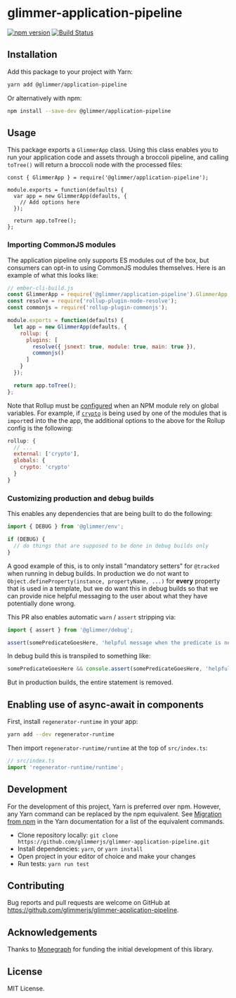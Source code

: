 # glimmer-application-pipeline

[![npm version](https://badge.fury.io/js/%40glimmer%2Fapplication-pipeline.svg)](https://badge.fury.io/js/%40glimmer%2Fapplication-pipeline)
[![Build Status](https://secure.travis-ci.org/glimmerjs/glimmer-application-pipeline.svg?branch=master)](http://travis-ci.org/glimmerjs/glimmer-application-pipeline)

## Installation

Add this package to your project with Yarn:

```bash
yarn add @glimmer/application-pipeline
```

Or alternatively with npm:

```bash
npm install --save-dev @glimmer/application-pipeline
```

## Usage

This package exports a `GlimmerApp` class.
Using this class enables you to run your application code and assets through a broccoli pipeline, and calling `toTree()` will return a broccoli node with the processed files:

```
const { GlimmerApp } = require('@glimmer/application-pipeline');

module.exports = function(defaults) {
  var app = new GlimmerApp(defaults, {
    // Add options here
  });

  return app.toTree();
};
```

### Importing CommonJS modules

The application pipeline only supports ES modules out of the box, but consumers can opt-in to using CommonJS modules themselves.
Here is an example of what this looks like:

```javascript
// ember-cli-build.js
const GlimmerApp = require('@glimmer/application-pipeline').GlimmerApp;
const resolve = require('rollup-plugin-node-resolve');
const commonjs = require('rollup-plugin-commonjs');

module.exports = function(defaults) {
  let app = new GlimmerApp(defaults, {
    rollup: {
      plugins: [
        resolve({ jsnext: true, module: true, main: true }),
        commonjs()
      ]
    }
  });

  return app.toTree();
};
```

Note that Rollup must be [configured](https://github.com/rollup/rollup/wiki/JavaScript-API) when an NPM module rely on global variables. For example, if [`crypto`](https://developer.mozilla.org/en-US/docs/Web/API/Window/crypto) is being used by one of the modules that is `import`ed into the the app, the additional options to the above for the Rollup config is the following:

```js
rollup: {
  // ...
  external: ['crypto'],
  globals: {
    crypto: 'crypto'
  }
}
```

### Customizing production and debug builds

This enables any dependencies that are being built to do the following:

```js
import { DEBUG } from '@glimmer/env';

if (DEBUG) {
  // do things that are supposed to be done in debug builds only
}
```

A good example of this, is to only install "mandatory setters" for `@tracked` when running in debug builds. In production we do not want to `Object.defineProperty(instance, propertyName, ...)` for **every** property that is used in a template, but we do want this in debug builds so that we can provide nice helpful messaging to the user about what they have potentially done wrong.

This PR also enables automatic `warn` / `assert` stripping via:

```js
import { assert } from '@glimmer/debug';

assert(somePredicateGoesHere, 'helpful message when the predicate is not true');
```

In debug build this is transpiled to something like:

```js
somePredicateGoesHere && console.assert(somePredicateGoesHere, 'helpful message when the predicate is not true');
```

But in production builds, the entire statement is removed.

## Enabling use of async-await in components

First, install `regenerator-runtime` in your app:

```bash
yarn add --dev regenerator-runtime
```

Then import `regenerator-runtime/runtime` at the top of `src/index.ts`:

```javascript
// src/index.ts
import 'regenerator-runtime/runtime';
```

## Development

For the development of this project, Yarn is preferred over npm. However, any Yarn command can be replaced by the npm equivalent.
See [Migration from npm](https://yarnpkg.com/lang/en/docs/migrating-from-npm/) in the Yarn documentation for a list of the equivalent commands.

* Clone repository locally: `git clone https://github.com/glimmerjs/glimmer-application-pipeline.git`
* Install dependencies: `yarn`, or `yarn install`
* Open project in your editor of choice and make your changes
* Run tests: `yarn run test`

## Contributing

Bug reports and pull requests are welcome on GitHub at https://github.com/glimmerjs/glimmer-application-pipeline.

## Acknowledgements

Thanks to [Monegraph](http://monegraph.com) for funding the initial development
of this library.

## License

MIT License.

